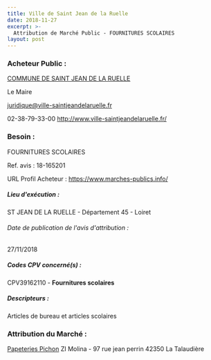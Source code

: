 ```yaml
---
title: Ville de Saint Jean de la Ruelle
date: 2018-11-27
excerpt: >-
  Attribution de Marché Public - FOURNITURES SCOLAIRES
layout: post
---
```


### Acheteur Public : 
<a href="/acheteur-33/siren-214502858"> COMMUNE DE SAINT JEAN DE LA RUELLE</a><br/>

Le Maire

juridique@ville-saintjeandelaruelle.fr

02-38-79-33-00
http://www.ville-saintjeandelaruelle.fr/
### Besoin :

FOURNITURES SCOLAIRES

Ref. avis : 18-165201

URL Profil Acheteur : https://www.marches-publics.info/

##### Lieu d'exécution :

ST JEAN DE LA RUELLE - Département 45 - Loiret

###### Date de publication de l'avis d'attribution : 
27/11/2018

##### Codes CPV concerné(s) :
CPV39162110 - **Fournitures scolaires** <br/>

##### Descripteurs :
Articles de bureau et articles scolaires <br/>

### Attribution du Marché :
<a href="/entreprise-259/siren-401494828"> Papeteries Pichon</a>    ZI Molina - 97 rue jean perrin 42350 La Talaudière <br/>
